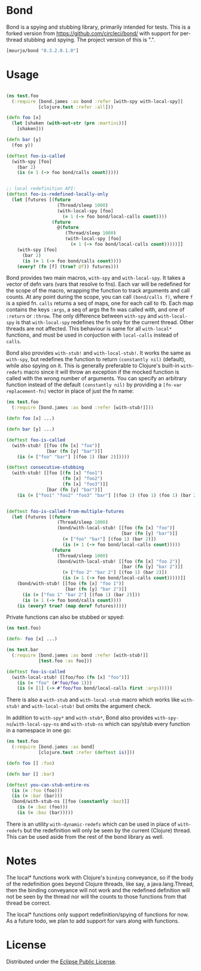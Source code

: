 # Bond

Bond is a spying and stubbing library, primarily intended for tests. This is a forked version from https://github.com/circleci/bond/ with support for
per-thread stubbing and spying. The project version of this is "<circle-ci-bond-base>.<forked-version>".

```clojure
[mourjo/bond "0.3.2.0.1.0"]
```

# Usage

```clojure

(ns test.foo
  (:require [bond.james :as bond :refer [with-spy with-local-spy]]
            [clojure.test :refer :all]))

(defn foo [x]
  (let [shaken (with-out-str (prn :martini))]
    [shaken]))

(defn bar [y]
  (foo y))

(deftest foo-is-called
  (with-spy [foo]
    (bar 2)
    (is (= 1 (-> foo bond/calls count)))))


;; local redefinition API:
(deftest foo-is-redefined-locally-only
  (let [futures [(future
                   (Thread/sleep 1000)
                   (with-local-spy [foo]
                     (= 1 (-> foo bond/local-calls count))))
                 (future
                   @(future
                      (Thread/sleep 1000)
                      (with-local-spy [foo]
                        (= 1 (-> foo bond/local-calls count)))))]]
    (with-spy [foo]
      (bar 2)
      (is (= 1 (-> foo bond/calls count))))
    (every? (fn [f] (true? @f)) futures)))

```

Bond provides two main macros, `with-spy` and `with-local-spy`. It takes a vector of defn vars (vars that resolve to fns). Each var will be redefined for the scope of the macro, wrapping the function to track arguments and call counts. At any point during the scope, you can call `(bond/calls f)`, where `f` is a spied fn. `calls` returns a seq of maps, one for each call to `f`b. Each map contains the keys `:args`, a seq of args the fn was called with, and one of `:return` or `:throw`. The only difference between `with-spy` and `with-local-spy` is that `with-local-spy` redefines the fn only for the current thread. Other threads are not affected. This behaviour is same for all `with-local*` functions, and must be used in conjuction with `local-calls` instead of `calls`.

Bond also provides `with-stub!` and `with-local-stub!`. It works the same as `with-spy`, but redefines the function to return `(constantly nil)` (default), while also spying on it. This is generally preferable to Clojure's built-in `with-redefs` macro since it will throw an exception if the mocked function is called with the wrong number of arguments. You can specify an arbitrary function instead of the default `(constantly nil)` by providing a `[fn-var replacement-fn]` vector in place of just the fn name:

```clojure
(ns test.foo
  (:require [bond.james :as bond :refer [with-stub!]]))

(defn foo [x] ...)

(defn bar [y] ...)

(deftest foo-is-called
  (with-stub! [[foo (fn [x] "foo")]
               [bar (fn [y] "bar")]]
    (is (= ["foo" "bar"] [(foo 1) (bar 2)]))))

(deftest consecutive-stubbing
  (with-stub! [[foo [(fn [x] "foo1")
                     (fn [x] "foo2")
                     (fn [x] "foo3")]]
               [bar (fn [y] "bar")]]
    (is (= ["foo1" "foo2" "foo3" "bar"] [(foo 1) (foo 1) (foo 1) (bar 2)]))))


(deftest foo-is-called-from-multiple-futures
  (let [futures [(future
                   (Thread/sleep 1000)
                   (bond/with-local-stub! [[foo (fn [x] "foo")]
                                           [bar (fn [y] "bar")]]
                     (= ["foo" "bar"] [(foo 1) (bar 2)])
                     (is (= 1 (-> foo bond/local-calls count)))))
                 (future
                   (Thread/sleep 1000)
                   (bond/with-local-stub! [[foo (fn [x] "foo 2")]
                                           [bar (fn [y] "bar 2")]]
                     (= ["foo 2" "bar 2"] [(foo 1) (bar 2)])
                     (is (= 1 (-> foo bond/local-calls count)))))]]
    (bond/with-stub! [[foo (fn [x] "foo 1")]
                      [bar (fn [y] "bar 2")]]
      (is (= ["foo 1" "bar 2"] [(foo 1) (bar 2)]))
      (is (= 1 (-> foo bond/calls count))))
    (is (every? true? (map deref futures)))))

```

Private functions can also be stubbed or spyed:

``` clojure
(ns test.foo)

(defn- foo [x] ...)
```

``` clojure
(ns test.bar
  (:require [bond.james :as bond :refer [with-stub!]]
            [test.foo :as foo]))

(deftest foo-is-called
  (with-local-stub! [[foo/foo (fn [x] "foo")]]
    (is (= "foo" (#'foo/foo 1)))
    (is (= [1] (-> #'foo/foo bond/local-calls first :args)))))
```

There is also a `with-stub` and `with-local-stub` macro which works like `with-stub!` and `with-local-stub!` but omits the argument check.

In addition to `with-spy*` and `with-stub*`, Bond also provides `with-spy-ns`/`with-local-spy-ns`
and `with-stub-ns` which can spy/stub every function in a namespace in one go:

```clojure
(ns test.foo
  (:require [bond.james :as bond]
            [clojure.test :refer (deftest is)]))

(defn foo [] :foo)

(defn bar [] :bar)

(deftest you-can-stub-entire-ns
  (is (= :foo (foo)))
  (is (= :bar (bar)))
  (bond/with-stub-ns [[foo (constantly :baz)]]
    (is (= :baz (foo)))
    (is (= :baz (bar)))))
```

There is an utility `with-dynamic-redefs` which can be used in place of `with-redefs` but the redefinition will only be seen by the current (Clojure) thread. This
can be used aside from the rest of the bond library as well.

# Notes

The local* functions work with Clojure's `binding` conveyance, so if the body of the redefinition goes beyond Clojure threads, like
say, a java.lang.Thread, then the binding conveyance will not work and the redefined definition will not be seen by the thread nor
will the counts to those functions from that thread be correct.

The local* functions only support redefinition/spying of functions for now. As a future todo, we plan to add support for vars along with functions.

# License

Distributed under the [Eclipse Public License](http://www.eclipse.org/legal/epl-v10.html).
